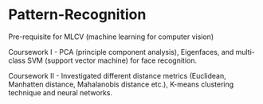 # Pattern-Recognition

Pre-requisite for MLCV (machine learning for computer vision)

Coursework I - PCA (principle component analysis), Eigenfaces, and multi-class SVM (support vector machine) for face recognition.

Coursework II - Investigated different distance metrics (Euclidean, Manhatten distance, Mahalanobis distance etc.), K-means clustering technique and neural networks.
